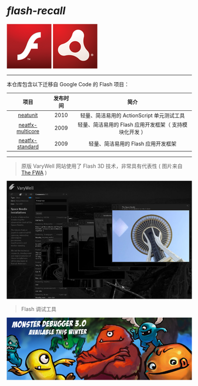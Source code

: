# *flash-recall*

![logo_flash](images/logo_flash.gif)
![logo_air](images/logo_air.gif)

---

本仓库包含以下迁移自 Google Code 的 Flash 项目：

|  项目  |  发布时间  | 简介  |
| :---: | :---: | :---: |
| [neatunit](neatunit/) | 2010 | 轻量、简洁易用的 ActionScript 单元测试工具
| [neatfx-multicore](neatfx-multicore/) | 2009 | 轻量、简洁易用的 Flash 应用开发框架（ 支持模块化开发 ）
| [neatfx-standard](neatfx-standard/) | 2009 | 轻量、简洁易用的 Flash 应用开发框架

---

> 原版 VaryWell 网站使用了 Flash 3D 技术，非常具有代表性 ( 图片来自 [The FWA](https://thefwa.com/cases/varywell) )

![varywell](images/varywell.jpg)

> Flash 调试工具

![monster_debugger](images/monster-debugger.png)
